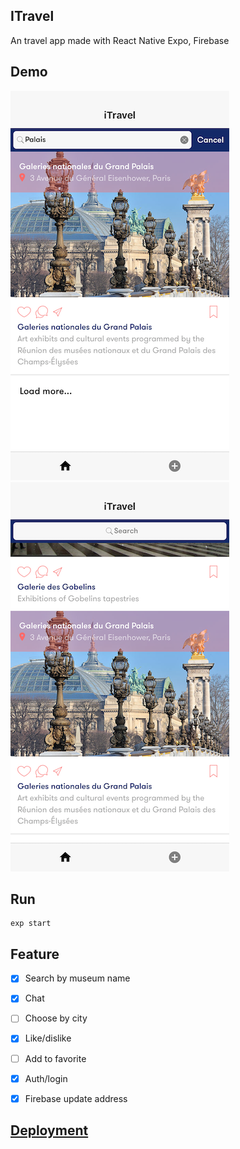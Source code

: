 ## ITravel
An travel app made with React Native Expo, Firebase

## Demo
![Screenshots 1](/screenshots/IMG-3987.png)
![Screenshots 2](/screenshots/IMG-3986.png)

## Run
```
exp start
```


## Feature

- [x] Search by museum name
- [x] Chat 
- [ ] Choose by city
- [x] Like/dislike
- [ ] Add to favorite
- [x] Auth/login
- [x] Firebase update address


## [Deployment](https://expo.io/@huocha/itravel)
